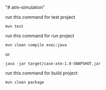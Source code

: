 "# atm-simulation" 

run this command for test project

```mvn test```

run this command for run project

```mvn clean compile exec:java```

or

```java -jar target/case-atm-1.0-SNAPSHOT.jar```

run this command for build project

```mvn clean package```